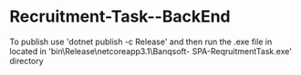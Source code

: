 # Recruitment-Task--BackEnd
To publish use 'dotnet publish -c Release'
and then run the .exe file in located in 'bin\Release\netcoreapp3.1\Banqsoft- SPA-ReqruitmentTask.exe' directory
